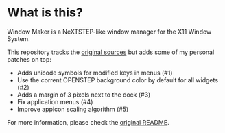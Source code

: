 # What is this?

Window Maker is a NeXTSTEP-like window manager for the X11 Window System.

This repository tracks the [original sources](https://repo.or.cz/w/wmaker-crm.git)
but adds some of my personal patches on top:

- Adds unicode symbols for modified keys in menus (#1)
- Use the corrent OPENSTEP background color by default for all widgets (#2)
- Adds a margin of 3 pixels next to the dock (#3)
- Fix application menus (#4)
- Improve appicon scaling algorithm (#5)

For more information, please check the [original README](./README.orig).
